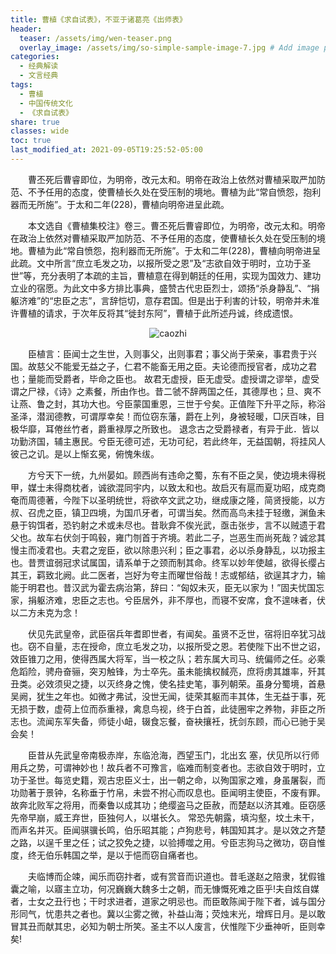 ```yaml
---
title: 曹植《求自试表》，不亚于诸葛亮《出师表》
header:
  teaser: /assets/img/wen-teaser.png
  overlay_image: /assets/img/so-simple-sample-image-7.jpg # Add image post (optional)
categories:
  - 经典解读
  - 文言经典
tags: 
  - 曹植
  - 中国传统文化
  - 《求自试表》
share: true
classes: wide
toc: true
last_modified_at: 2021-09-05T19:25:52-05:00
---
```


&emsp;&emsp;曹丕死后曹睿即位，为明帝，改元太和。明帝在政治上依然对曹植采取严加防范、不予任用的态度，使曹植长久处在受压制的境地。曹植为此“常自愤怨，抱利器而无所施”。于太和二年(228)，曹植向明帝进呈此疏。

&emsp;&emsp;本文选自《曹植集校注》卷三。曹丕死后曹睿即位，为明帝，改元太和。明帝在政治上依然对曹植采取严加防范、不予任用的态度，使曹植长久处在受压制的境地。曹植为此“常自愤怨，抱利器而无所施”。于太和二年(228)，曹植向明帝进呈此疏。文中所言“庶立毛发之功，以报所受之恩”及“志欲自效于明时，立功于圣世”等，充分表明了本疏的主旨，曹植意在得到朝廷的任用，实现为国效力、建功立业的宿愿。为此文中多方排比事典，盛赞古代忠臣烈士，颂扬“杀身静乱”、“捐躯济难”的“忠臣之志”，言辞恺切，意存君国。但是出于利害的计较，明帝并未准许曹植的请求，于次年反将其“徙封东阿”，曹植于此所述丹诚，终成遗恨。

<div align=center><img src="https://cdn.jsdelivr.net/gh/kewtgh/PicSunflowers@main/img/caozhi.webp" alt="caozhi"  /></div>

&emsp;&emsp;臣植言：臣闻士之生世，入则事父，出则事君；事父尚于荣亲，事君贵于兴国。故慈父不能爱无益之子，仁君不能畜无用之臣。夫论德而授官者，成功之君也；量能而受爵者，毕命之臣也。  故君无虚授，臣无虚受。虚授谓之谬举，虚受谓之尸禄，《诗》之素餐，所由作也。昔二虢不辞两国之任，其德厚也；旦、爽不让燕、鲁之封，其功大也。兮臣蒙国重恩，三世于兮矣。正值陛下升平之际，称浴圣泽，潜润德教，可谓厚幸矣！而位窃东藩，爵在上列，身被轻暖，□厌百味，目极华靡，耳倦丝竹者，爵重禄厚之所致也。  退念古之受爵禄者，有异于此．皆以功勤济国，辅主惠民。兮臣无德可述，无功可纪，若此终年，无益国朝，将挂风人彼己之讥。是以上惭玄冕，俯愧朱绂。

&emsp;&emsp;方兮天下一统，九州晏如。顾西尚有违命之蜀，东有不臣之吴，使边境未得税甲，媒士未得商枕者，诚欲混同宇内，以致太和也。故启灭有扈而夏功昭，成克商奄而周德著，今陛下以圣明统世，将欲卒文武之功，继成康之隆，简贤授能，以方叔、召虎之臣，镇卫四境，为国爪牙者，可谓当矣。然而高鸟未挂于轻缴，渊鱼未悬于钩饵者，恐钓射之术或未尽也。昔耿弇不俟光武，亟击张步，言不以贼遗于君父也。故车右伏剑于鸣毂，雍门刎首于齐境。若此二子，岂恶生而尚死哉？诚忿其慢主而凌君也。夫君之宠臣，欲以除患兴利；臣之事君，必以杀身静乱，以功报主也。昔贾谊弱冠求试属国，请系单于之颈而制其命。终军以妙年使越，欲得长缨占其王，羁致北阙。此二医者，岂好为夸主而曜世俗哉！志或郁结，欲逞其才力，输能于明君也。昔汉武为霍去病治第，辞曰：“匈奴未灭，臣无以家为！”固夫忧国忘家，捐躯济难，忠臣之志也。兮臣居外，非不厚也，而寝不安席，食不遑味者，伏以二方未克为念！

&emsp;&emsp;伏见先武皇帝，武臣宿兵年耆即世者，有闻矣。虽贤不乏世，宿将旧卒犹习战也。窃不自量，志在授命，庶立毛发之功，以报所受之恩。若使陛下出不世之诏，效臣锥刀之用，使得西属大将军，当一校之队；若东属大司马、统偏师之任。必乘危蹈险，骋舟奋骊，突刃触锋，为士卒先。虽未能擒权馘亮，庶将虏其雄率，歼其丑类。必效须臾之捷，以灭终身之愧，使名挂史笔，事列朝荣。虽身分蜀境，首悬吴阙，犹生之年也。如微才弗试，没世无闻，徒荣其躯而丰其体，生无益于事，死无损于数，虚荷上位而忝重禄，禽息鸟视，终于白首，此徒圈牢之养物，非臣之所志也。流闻东军失备，师徒小衄，辍食忘餐，奋袂攘衽，抚剑东顾，而心已驰于吴会矣！

&emsp;&emsp;臣昔从先武皇帝南极赤岸，东临沧海，西望玉门，北出玄	塞，伏见所以行师用兵之势，可谓神妙也！故兵者不可豫言，临难而制变者也。志欲自效于明时，立功于圣世。每览史籍，观古忠臣义士，出一朝之命，以殉国家之难，身虽屠裂，而功勋著于景钟，名称垂于竹帛，未尝不拊心而叹息也。臣闻明主使臣，不废有罪。故奔北败军之将用，而秦鲁以成其功；绝缨盗马之臣赦，而楚赵以济其难。臣窃感先帝早崩，威王弃世，臣独何人，以堪长久。  常恐先朝露，填沟壑，坟土未干，而声名并灭。臣闻骐骥长鸣，伯乐昭其能；卢狗悲号，韩国知其才。是以效之齐楚之路，以逞千里之任；试之狡免之捷，以验搏噬之用。兮臣志狗马之微功，窃自惟度，终无伯乐韩国之举，是以于悒而窃自痛者也。

&emsp;&emsp;夫临博而企竦，闻乐而窃抃者，或有赏音而识道也。昔毛遂赵之陪隶，犹假锥囊之喻，以寤主立功，何况巍巍大魏多士之朝，而无慷慨死难之臣乎!夫自炫自媒者，士女之丑行也；干时求进者，道家之明忌也。而臣敢陈闻于陛下者，诚与国分形同气，忧患共之者也。冀以尘雾之微，补益山海；荧烛末光，增辉日月。是以敢冒其丑而献其忠，必知为朝士所笑。圣主不以人废言，伏惟陛下少垂神听，臣则幸矣!

